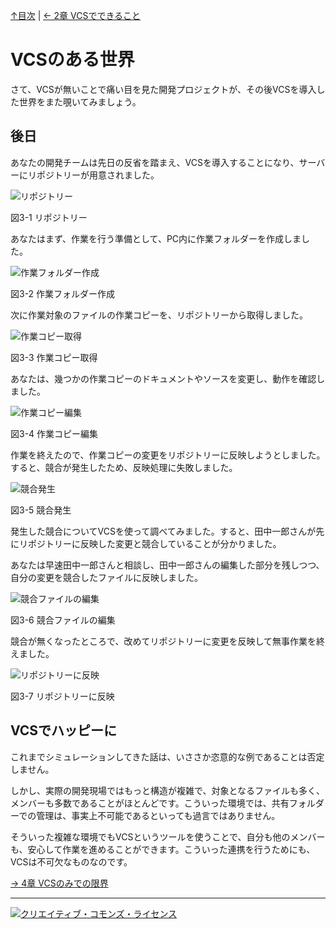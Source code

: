 [↑目次](readme.md "目次") | [← 2章 VCSでできること](2.power-of-vcs.md "VCSでできること")

# VCSのある世界

さて、VCSが無いことで痛い目を見た開発プロジェクトが、その後VCSを導入した世界をまた覗いてみましょう。

## 後日
あなたの開発チームは先日の反省を踏まえ、VCSを導入することになり、サーバーにリポジトリーが用意されました。

![リポジトリー](images/chapter-3-1.jpg)

図3-1 リポジトリー

あなたはまず、作業を行う準備として、PC内に作業フォルダーを作成しました。

![作業フォルダー作成](images/chapter-3-2.jpg)

図3-2 作業フォルダー作成

次に作業対象のファイルの作業コピーを、リポジトリーから取得しました。

![作業コピー取得](images/chapter-3-3.jpg)

図3-3 作業コピー取得

あなたは、幾つかの作業コピーのドキュメントやソースを変更し、動作を確認しました。

![作業コピー編集](images/chapter-3-4.jpg)

図3-4 作業コピー編集

作業を終えたので、作業コピーの変更をリポジトリーに反映しようとしました。すると、競合が発生したため、反映処理に失敗しました。

![競合発生](images/chapter-3-5.jpg)

図3-5 競合発生

発生した競合についてVCSを使って調べてみました。すると、田中一郎さんが先にリポジトリーに反映した変更と競合していることが分かりました。

あなたは早速田中一郎さんと相談し、田中一郎さんの編集した部分を残しつつ、自分の変更を競合したファイルに反映しました。

![競合ファイルの編集](images/chapter-3-6.jpg)

図3-6 競合ファイルの編集

競合が無くなったところで、改めてリポジトリーに変更を反映して無事作業を終えました。

![リポジトリーに反映](images/chapter-3-7.jpg)

図3-7 リポジトリーに反映

## VCSでハッピーに

これまでシミュレーションしてきた話は、いささか恣意的な例であることは否定しません。

しかし、実際の開発現場ではもっと構造が複雑で、対象となるファイルも多く、メンバーも多数であることがほとんどです。こういった環境では、共有フォルダーでの管理は、事実上不可能であるといっても過言ではありません。

そういった複雑な環境でもVCSというツールを使うことで、自分も他のメンバーも、安心して作業を進めることができます。こういった連携を行うためにも、VCSは不可欠なものなのです。

[→ 4章 VCSのみでの限界](4.end-of-world-with-only-vcs.md "VCSのみでの限界")

----------

<a rel="license" href="http://creativecommons.org/licenses/by-sa/3.0/deed.ja"><img alt="クリエイティブ・コモンズ・ライセンス" style="border-width:0" src="http://i.creativecommons.org/l/by-sa/3.0/88x31.png" /></a>